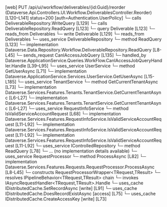 [web] PUT /api/ui/workflow/deliverables/{id:Guid}/reorder  (Dataverse.Api.Controllers.UI.Workflow.DeliverablesController.Reorder)  [L120–L141] status=200 [auth=Authentication.UserPolicy]
  └─ calls DeliverableRepository.WriteQuery [L129]
  └─ calls DeliverableRepository.ReadQuery [L123]
  └─ query Deliverable [L123]
    └─ reads_from Deliverables
  └─ write Deliverable [L129]
    └─ reads_from Deliverables
  └─ uses_service DeliverableRepository
    └─ method ReadQuery [L123]
      └─ implementation Dataverse.Data.Repository.Workflow.DeliverableRepository.ReadQuery [L8-L45]
  └─ sends_request CanIAccessJobQuery [L135]
    └─ handled_by Dataverse.ApplicationService.Queries.WorkFlow.CanIAccessJobQueryHandler.Handle [L39–L95]
      └─ uses_service UserService
        └─ method GetUserAsync [L71]
          └─ implementation Dataverse.ApplicationService.Services.UserService.GetUserAsync [L15-L185]
      └─ uses_service TenantService
        └─ method GetCurrentTenantAsync [L73]
          └─ implementation Dataverse.Services.Features.Tenants.TenantService.GetCurrentTenantAsync [L6-L27]
          └─ implementation Dataverse.Services.Features.Tenants.TenantService.GetCurrentTenantAsync [L6-L27]
      └─ uses_service RequestInfoService
        └─ method IsValidServiceAccountRequest [L68]
          └─ implementation Dataverse.Services.Features.RequestInfoService.IsValidServiceAccountRequest [L11-L92]
          └─ implementation Dataverse.Services.Features.RequestInfoService.IsValidServiceAccountRequest [L11-L92]
          └─ implementation Dataverse.Services.Features.RequestInfoService.IsValidServiceAccountRequest [L11-L92]
      └─ uses_service IControlledRepository<Job>
        └─ method ReadQuery [L78]
          └─ ... (no implementation details available)
      └─ uses_service RequestProcessor
        └─ method ProcessAsync [L82]
          └─ implementation Dataverse.Services.Features.Requests.RequestProcessor.ProcessAsync [L8-L45]
            └─ constructs RequestProcessorWrapper<TRequest,TResult>
            └─ resolves IPipelineBehavior<TRequest,TResult> chain
            └─ invokes IAsyncRequestHandler<TRequest,TResult>.Handle
      └─ uses_cache IDistributedCache.SetRecordAsync [write] [L91]
      └─ uses_cache IDistributedCache.DoesRecordExistAsync [access] [L75]
      └─ uses_cache IDistributedCache.CreateAccessKey [write] [L73]

